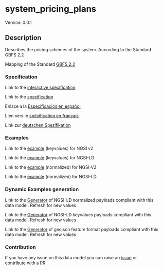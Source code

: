 # system_pricing_plans
Version: 0.0.1

## Description 

Describes the pricing schemes of the system. According to the Standard GBFS 2.2

Mapping of the Standard [GBFS 2.2](https://github.com/NABSA/gbfs/blob/v2.2/gbfs.md)
### Specification

Link to the [interactive specification](https://swagger.lab.fiware.org/?url=https://smart-data-models.github.io/dataModel.GBFS/system_pricing_plans/swagger.yaml)

Link to the [specification](https://smart-data-models.github.io/dataModel.GBFS/system_pricing_plans/doc/spec.md)

Enlace a la [Especificación en español](https://smart-data-models.github.io/dataModel.GBFS/system_pricing_plans/doc/spec_ES.md)

Lien vers le [spécification en français](https://smart-data-models.github.io/dataModel.GBFS/system_pricing_plans/doc/spec_FR.md)

Link zur [deutschen Spezifikation](https://smart-data-models.github.io/dataModel.GBFS/system_pricing_plans/doc/spec_DE.md)
### Examples

Link to the [example](https://smart-data-models.github.io/dataModel.GBFS/system_pricing_plans/examples/example.json) (keyvalues) for NGSI v2

Link to the [example](https://smart-data-models.github.io/dataModel.GBFS/system_pricing_plans/examples/example.jsonld) (keyvalues) for NGSI-LD

Link to the [example](https://smart-data-models.github.io/dataModel.GBFS/system_pricing_plans/examples/example-normalized.json) (normalized) for NGSI-V2

Link to the [example](https://smart-data-models.github.io/dataModel.GBFS/system_pricing_plans/examples/example-normalized.jsonld) (normalized) for NGSI-LD
### Dynamic Examples generation

Link to the [Generator](https://smartdatamodels.org/extra/ngsi-ld_generator_v0.92.php?schemaUrl=https://raw.githubusercontent.com/smart-data-models/dataModel.GBFS/master/system_pricing_plans/schema.json&email=info@smartdatamodels.org) of NGSI-LD normalized payloads compliant with this data model. Refresh for new values

Link to the [Generator](https://smartdatamodels.org/extra/ngsi-ld_generator_keyvalues_v0.92.php?schemaUrl=https://raw.githubusercontent.com/smart-data-models/dataModel.GBFS/master/system_pricing_plans/schema.json&email=info@smartdatamodels.org) of NGSI-LD keyvalues payloads compliant with this data model. Refresh for new values

Link to the [Generator](https://smartdatamodels.org/extra/geojson_features_generator_v1.0.php?schemaUrl=https://raw.githubusercontent.com/smart-data-models/dataModel.GBFS/master/system_pricing_plans/schema.json&email=info@smartdatamodels.org) of geojson feature format payloads compliant with this data model. Refresh for new values
### Contribution

 If you have any issue on this data model you can raise an [issue](https://github.com/smart-data-models/dataModel.GBFS/issues)  or contribute with a [PR](https://github.com/smart-data-models/dataModel.GBFS/pulls)